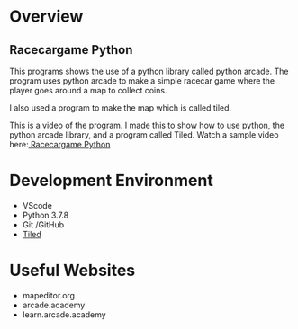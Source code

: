 # Overview

## Racecargame Python

This programs shows the use of a python library called python arcade. The program uses python arcade to make a simple racecar game where the player goes around a map to collect coins.

I also used a program to make the map which is called tiled.

This is a video of the program. I made this to show how to use python, the python arcade library, and a program called Tiled.
Watch a sample video here:[ Racecargame Python](https://youtu.be/7a715DkuePE)


# Development Environment

* VScode
* Python 3.7.8
* Git /GitHub
* [Tiled](https://www.mapeditor.org/)


# Useful Websites
* mapeditor.org
* arcade.academy
* learn.arcade.academy



